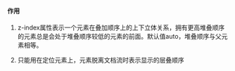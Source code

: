 #### 作用

1. z-index属性表示一个元素在叠加顺序上的上下立体关系，拥有更高堆叠顺序的元素总是会处于堆叠顺序较低的元素的前面。默认值auto，堆叠顺序与父元素相等。

2. 只能用在定位元素上，元素脱离文档流时表示显示的层叠顺序

